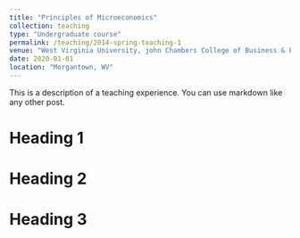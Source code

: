 ```yaml
---
title: "Principles of Microeconomics"
collection: teaching
type: "Undergraduate course"
permalink: /teaching/2014-spring-teaching-1
venue: "West Virginia University, john Chambers College of Business & Economics"
date: 2020-01-01
location: "Morgantown, WV"
---
```


This is a description of a teaching experience. You can use markdown like any other post.

Heading 1
======

Heading 2
======

Heading 3
======
